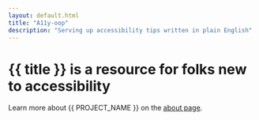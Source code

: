 ```yaml
---
layout: default.html
title: "A11y-oop"
description: "Serving up accessibility tips written in plain English"
---
```


<h1>
  {{ title }} is a resource for folks new to accessibility
</h1>

Learn more about {{ PROJECT_NAME }} on the [about page](/pages/about/).
